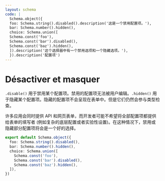 ```yaml
---
layout: schema
code: |
  Schema.object({
  foo: Schema.string().disabled().description('这是一个禁用配置项。'),
  bar: Schema.number().hidden(),
  choice: Schema.union([
  Schema.const('foo'),
  Schema.const('bar').disabled(),
  Schema.const('baz').hidden(),
  ]).description('这个选择器中有一个禁用选项和一个隐藏选项。'),
  }).description('配置项')
---
```


# Désactiver et masquer

`.disable()` 用于禁用某个配置项。禁用的配置项无法被用户编辑。`.hidden()` 用于隐藏某个配置项。隐藏的配置项不会呈现在表单中。但是它们仍然会参与类型检查。

许多应用会同时提供 API 和网页表单，而开发者可能不希望将全部配置项都提供给表单的填写者 (例如复杂的底层配置或者实验性设置)。在这种情况下，禁用或隐藏部分配置项将会是一个好的选择。

```ts
export default Schema.object({
  foo: Schema.string().disabled(),
  bar: Schema.number().hidden(),
  choice: Schema.union([
    Schema.const('foo'),
    Schema.const('bar').disabled(),
    Schema.const('baz').hidden(),
  ]),
})
```
